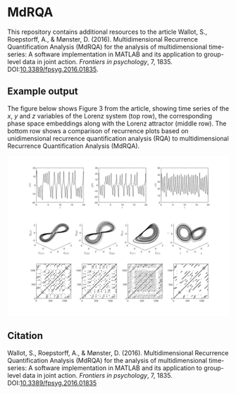 # MdRQA
This repository contains additional resources to the article Wallot, S., Roepstorff, A., & Mønster, D. (2016). Multidimensional Recurrence Quantification Analysis (MdRQA) for the analysis of multidimensional time-series: A software implementation in MATLAB and its application to group-level data in joint action. *Frontiers in psychology*, 7, 1835. DOI:[10.3389/fpsyg.2016.01835](https://doi.org/10.3389/fpsyg.2016.01835).

## Example output
The figure below shows Figure 3 from the article, showing time series of the *x*, *y* and *z* variables of the Lorenz system (top row), the corresponding phase space embeddings along with
the Lorenz attractor (middle row). The bottom row shows a
comparison of recurrence plots based on unidimensional recurrence quantification analysis (RQA) to multidimensional Recurrence Quantification Analysis (MdRQA).

![Figure 3 from paper](Figures/Figure3.png)

## Citation
Wallot, S., Roepstorff, A., & Mønster, D. (2016). Multidimensional Recurrence Quantification Analysis (MdRQA) for the analysis of multidimensional time-series: A software implementation in MATLAB and its application to group-level data in joint action. *Frontiers in psychology*, 7, 1835. DOI:[10.3389/fpsyg.2016.01835](https://doi.org/10.3389/fpsyg.2016.01835)
